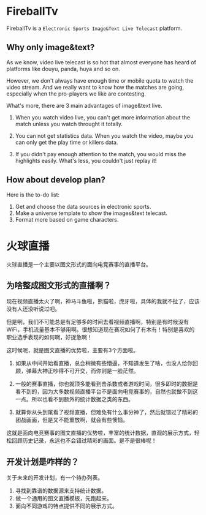 # FireballTv

FireballTv is a `Electronic Sports Image&Text Live Telecast` platform.

## Why only image&text?

As we know, video live telecast is so hot that almost everyone has heard of platforms like douyu, panda, huya and so on.

However, we don't always have enough time or mobile quota to watch the video stream. And we really want to know how the matches are going, especially when the pro-players we like are contesting.

What's more, there are 3 main advantages of image&text live.

1. When you watch video live, you can't get more information about the match unless you watch throught it totally.

2. You can not get statistics data. When you watch the video, maybe you can only get the play time or killers data.

3. If you didn't pay enough attention to the match, you would miss the highlights easily. What's less, you couldn't just replay it!

## How about develop plan?

Here is the to-do list:

1. Get and choose the data sources in electronic sports.
2. Make a universe template to show the images&text telecast.
3. Format more based on game characters.

# 火球直播

火球直播是一个主要以图文形式的面向电竞赛事的直播平台。

## 为啥整成图文形式的直播啊？

现在视频直播太火了啊，神马斗鱼啦，熊猫啦，虎牙啦，具体的我就不扯了，应该没有人还没听说过吧。

但是咧，我们不可能总是有足够多的时间去看视频直播啊，特别是有时候没有WiFi，手机流量基本不够用啊。很想知道现在赛况如何了有木有！特别是喜欢的职业选手表现的如何啊，好捉急啊！

这时候呢，就是图文直播的优势啦，主要有3个方面啦。

1. 如果从中间开始看直播，总会稍微有些懵逼，不知道发生了啥，也没人给你回顾，弹幕大神正吵得不可开交，而你则是一脸茫然。

2. 一般的赛事直播，你也就顶多能看到击杀数或者游戏时间，很多即时的数据是看不到的，因为大多数视频直播平台不是面向电竞赛事的，自然也就做不到这一点。所以也看不到额外的统计数据之类的东西。

3. 就算你从头到尾看了视频直播，但难免有什么事分神了，然后就错过了精彩的团战画面，但是又不能重放啊，就会有些懊恼。

这就是面向电竞赛事的图文直播的优势啦，丰富的统计数据，直观的展示方式，轻松回顾历史记录，永远也不会错过精彩的画面。是不是很棒呢！

## 开发计划是咋样的？

关于未来的开发计划，有一个待办列表。

1. 寻找到靠谱的数据源来支持统计数据。
2. 做一个通用的图文直播模板，先跑起来。
3. 面向不同游戏的特点提供不同的展示方式。
